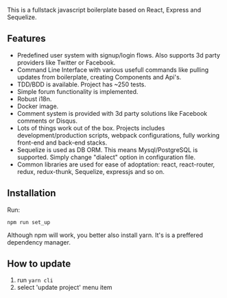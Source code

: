 This is a fullstack javascript boilerplate based on React, Express and Sequelize.

## Features

- Predefined user system with signup/login flows. Also supports 3d party providers like Twitter or Facebook.
- Command Line Interface with various usefull commands like pulling updates from boilerplate, creating Components and Api's.
- TDD/BDD is available. Project has ~250 tests.
- Simple forum functionality is implemented.
- Robust i18n.
- Docker image.
- Comment system is provided with 3d party solutions like Facebook comments or Disqus.
- Lots of things work out of the box. Projects includes development/production scripts, webpack configurations, fully working front-end and back-end stacks.
- Sequelize is used as DB ORM. This means Mysql/PostgreSQL is supported. Simply change "dialect" option in configuration file.
- Common libraries are used for ease of adoptation: react, react-router, redux, redux-thunk, Sequelize, expressjs and so on.

## Installation

Run:

`npm run set_up`

Although npm will work, you better also install yarn. It's is a preffered dependency manager.

## How to update

1. run `yarn cli`
2. select 'update project' menu item
